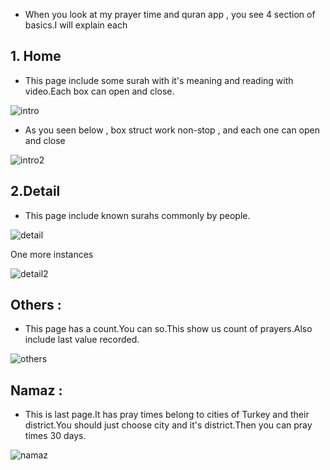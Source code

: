 * When you look at my prayer time and quran app , you see 4 section of basics.I will explain each


## 1. Home 

* This page include some surah with it's meaning and reading with video.Each box can open and close.

![intro](https://user-images.githubusercontent.com/51750773/90987153-81dd3d00-e591-11ea-9594-71d67ed22cde.jpg)

* As you seen below , box struct work non-stop , and each one can open and close

![intro2](https://user-images.githubusercontent.com/51750773/90987259-3b3c1280-e592-11ea-8873-e2f41ee99ee2.jpg)


## 2.Detail 

* This page include known surahs commonly by people.

![detail](https://user-images.githubusercontent.com/51750773/90987344-e51b9f00-e592-11ea-9e58-e887204c9ece.jpg)


One more instances

![detail2](https://user-images.githubusercontent.com/51750773/90987380-4f344400-e593-11ea-9431-55ec764fa6da.jpg)

## Others : 

* This page has a count.You can so.This show us count of prayers.Also include last value recorded.

![others](https://user-images.githubusercontent.com/51750773/90987395-79860180-e593-11ea-9b59-3680d64cf114.jpg)


## Namaz : 

* This is last page.It has pray times belong to cities of Turkey and their district.You should just choose city and it's district.Then you can pray times 30 days.


![namaz](https://user-images.githubusercontent.com/51750773/90987573-9838c800-e594-11ea-81bd-cb86f18251af.jpg)
